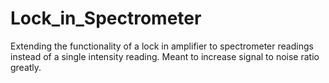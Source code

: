 # Lock_in_Spectrometer

Extending the functionality of a lock in amplifier to spectrometer readings instead of a single intensity reading. Meant to increase signal to noise ratio greatly. 
